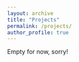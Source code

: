 ```yaml
---
layout: archive
title: "Projects"
permalink: /projects/
author_profile: true
---
```

Empty for now, sorry!
